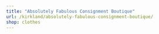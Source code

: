 ```yaml
---
title: "Absolutely Fabulous Consignment Boutique"
url: /kirkland/absolutely-fabulous-consignment-boutique/
shop: clothes
---
```

